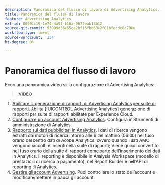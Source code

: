 ```yaml
---
description: Panoramica del flusso di lavoro di Advertising Analytics.
title: Panoramica del flusso di lavoro
feature: Advertising Analytics
exl-id: 00993c19-1e74-4a97-b16a-967feab13b32
source-git-commit: 93099d36a65ca2bf16fbd6342f01bfecdc8c798e
workflow-type: tm+mt
source-wordcount: '134'
ht-degree: 0%

---
```


# Panoramica del flusso di lavoro

Ecco una panoramica video sulla configurazione di Advertising Analytics:

>[!VIDEO](https://video.tv.adobe.com/v/23119/?quality=12)

1. [Abilitare la generazione di rapporti di Advertising Analytics per suite di rapporti](/help/integrate/c-advertising-analytics/c-adanalytics-workflow/aa-provision-rs.md). Abilita [!UICONTROL Advertising Analytics] generazione di rapporti per suite di rapporti abilitate per Experience Cloud.
2. [Configurare un account Advertising Analytics](/help/integrate/c-advertising-analytics/c-adanalytics-workflow/aa-create-ad-account.md). Configura in Strumenti di amministrazione di Analytics.
3. [Rapporto sui dati pubblicitari in Analytics](/help/integrate/c-advertising-analytics/c-adanalytics-workflow/aa-report-ad-data-an.md). I dati di ricerca vengono estratti dai motori di ricerca intorno alle 6 del mattino (06:00) nel fuso orario del centro dati di Adobe Analytics. ovvero quando i dati AMO vengono raccolti e inseriti nella suite di rapporti; Viene quindi convertito nel fuso orario della suite di rapporti come parte dell’inserimento dei dati in Analytics. Il reporting è disponibile in Analysis Workspace (modello di prestazioni di ricerca a pagamento), nel Report Builder e nell’API di reporting di Analytics.
4. [Gestire gli account Advertising](/help/integrate/c-advertising-analytics/c-adanalytics-workflow/aa-manage-ad-accounts.md). Puoi controllare lo stato dell’account e modificare/mettere in pausa gli account.
